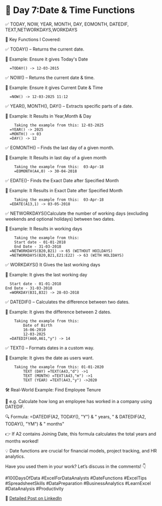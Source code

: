 # 🚀 Day 7:Date & Time Functions

✅ TODAY, NOW, YEAR, MONTH, DAY, EOMONTH, DATEDIF, TEXT,NETWORKDAYS,WORKDAYS

📌 Key Functions I Covered:

✅ TODAY() – Returns the current date.

📌 Example: Ensure it gives Today's Date

	  =TODAY() -> 12-03-2015
	
✅ NOW() – Returns the current date & time.

📌 Example: Ensure it gives Current Date & Time

	  =NOW() -> 12-03-2025 11:12

✅ YEAR(), MONTH(), DAY() – Extracts specific parts of a date.

📌 Example: It Results in Year,Month & Day

		Taking the example from this: 12-03-2025 
	  =YEAR() -> 2025
	  =MONTH() -> 03
	  =DAY() -> 12

✅ EOMONTH() – Finds the last day of a given month.

📌 Example: It Results in last day of a given month

		Taking the example from this:  03-Apr-18
	    =EOMONTH(A4,0) -> 30-04-2018

✅ EDATE()- Finds the Exact Date after Specified Month

📌 Example: It Results in Exact Date after Specified Month

		Taking the example from this:  03-Apr-18 
	  =EDATE(A13,1) -> 03-05-2018

✅ NETWORKDAYS()Calculate the number of working days (excluding weekends and optional holidays) between two dates.

📌 Example: It Results in working days

		Taking the example from this:
		Start date - 01-01-2018
		End Date - 31-03-2018
	  =NETWORKDAYS(B20,B21) -> 65 (WITHOUT HOILDAYS)
	  =NETWORKDAYS(B20,B21,E21:E22) -> 63 (WITH HOLIDAYS)
	
✅ WORKDAYS() It Gives the last working days 

📌 Example: It gives the last working day

	  Start date - 01-01-2018
    End Date - 31-03-2018
	  =WORKDAY(B31,B32) -> 28-03-2018

✅ DATEDIF() – Calculates the difference between two dates.

📌 Example: It gives the difference between 2 dates.

		Taking the example from this: 
			Date of Birth
			16-06-2010
			12-03-2025
	  =DATEDIF(A60,A61,"y") -> 14

✅ TEXT() – Formats dates in a custom way.

📌 Example: It gives the date as users want.

		Taking the example from this: 01-01-2020
			TEXT (DAY) =TEXT(A43,"d") ->1	
			TEXT (MONTH) =TEXT(A43,"m") ->1			
			TEXT (YEAR) =TEXT(A43,"y") ->2020

🛠 Real-World Example: Find Employee Tenure

📌 e.g. Calculate how long an employee has worked in a company using DATEDIF.

🔍 Formula: =DATEDIF(A2, TODAY(), "Y") & " years, " & DATEDIF(A2, TODAY(), "YM") & " months"

👉 If A2 contains Joining Date, this formula calculates the total years and months worked!

💡 Date functions are crucial for financial models, project tracking, and HR analytics. 

Have you used them in your work? Let’s discuss in the comments! 👇

#100DaysOfData #ExcelForDataAnalysts #DateFunctions #ExcelTips #SpreadsheetSkills #DataPreparation #BusinessAnalytics #LearnExcel #DataAnalysis #Productivity

🔗 [Detailed Post on LinkedIn](https://www.linkedin.com/posts/priyankataklikar_100daysofdata-excelfordataanalysts-datefunctions-activity-7305314475648155648-lb3J?utm_source=share&utm_medium=member_desktop&rcm=ACoAAB-nGUABJpvbVVs-0wlzvYqfT4t927RgnpI)
